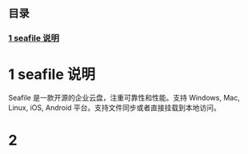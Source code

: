 <h2>目录</h2>

<h3><a href="#title1">1 seafile 说明</a></h3>

<h1 id="title1">1 seafile 说明 </h1>

Seafile 是一款开源的企业云盘，注重可靠性和性能。支持 Windows, Mac, Linux, iOS, Android 平台。支持文件同步或者直接挂载到本地访问。

# 2 
<!--stackedit_data:
eyJoaXN0b3J5IjpbLTE2MjkzMDkxNjddfQ==
-->